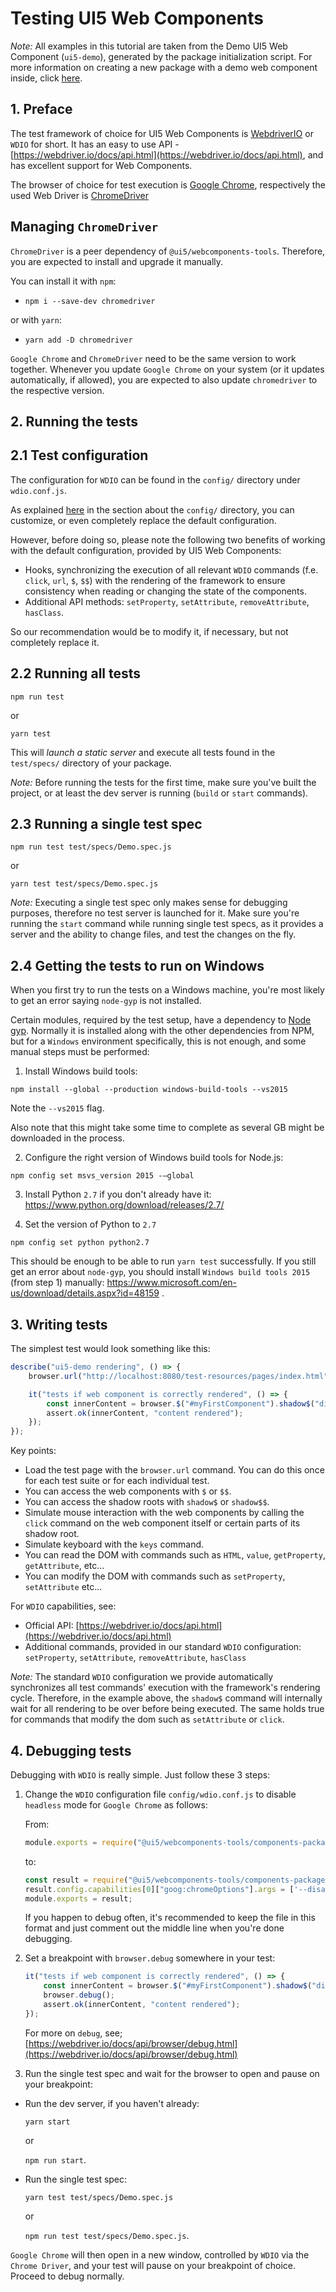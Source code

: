 # Testing UI5 Web Components

*Note:* All examples in this tutorial are taken from the Demo UI5 Web Component (`ui5-demo`), generated by the package initialization script. 
For more information on creating a new package with a demo web component inside, click [here](Creating%20UI5%20Web%20Components%20Packages.md).

## 1. Preface

The test framework of choice for UI5 Web Components is [WebdriverIO](https://webdriver.io/) or `WDIO` for short.
It has an easy to use API - [https://webdriver.io/docs/api.html](https://webdriver.io/docs/api.html), and has excellent support for Web Components.

The browser of choice for test execution is [Google Chrome](https://www.google.com/chrome/), respectively the used Web Driver is [ChromeDriver](https://chromedriver.chromium.org/)  

## Managing `ChromeDriver`

`ChromeDriver` is a peer dependency of `@ui5/webcomponents-tools`. Therefore, you are expected to install and upgrade it manually.

You can install it with `npm`:
 - `npm i --save-dev chromedriver`

or with `yarn`:
 - `yarn add -D chromedriver` 

`Google Chrome` and `ChromeDriver` need to be the same version to work together. Whenever you update `Google Chrome` on
your system (or it updates automatically, if allowed), you are expected to also update `chromedriver` to the respective version.

## 2. Running the tests

## 2.1 Test configuration 

The configuration for `WDIO` can be found in the `config/` directory under `wdio.conf.js`.

As explained [here](Creating%20UI5%20Web%20Components%20Packages.md) in the section about the `config/` directory, you can 
customize, or even completely replace the default configuration.

However, before doing so, please note the following two benefits of working with the default configuration, provided by UI5 Web Components:
 - Hooks, synchronizing the execution of all relevant `WDIO` commands (f.e. `click`, `url`, `$`, `$$`) with the rendering of the framework to 
 ensure consistency when reading or changing the state of the components.
 - Additional API methods: `setProperty`, `setAttribute`, `removeAttribute`, `hasClass`. 

So our recommendation would be to modify it, if necessary, but not completely replace it.

## 2.2 Running all tests

`npm run test`

or

`yarn test`

This will *launch a static server* and execute all tests found in the `test/specs/` directory of your package.

*Note:* Before running the tests for the first time, make sure you've built the project, or at least the dev server is running (`build` or `start` commands).

## 2.3 Running a single test spec

`npm run test test/specs/Demo.spec.js`

or

`yarn test test/specs/Demo.spec.js`

*Note:* Executing a single test spec only makes sense for debugging purposes, therefore no test server is launched for it.
Make sure you're running the `start` command while running single test specs, as it provides a server and the ability to change
files, and test the changes on the fly.

## 2.4 Getting the tests to run on Windows

When you first try to run the tests on a Windows machine, you're most likely to get an error saying `node-gyp` is not installed.

Certain modules, required by the test setup, have a dependency to [Node gyp](https://github.com/nodejs/node-gyp). 
Normally it is installed along with the other dependencies from NPM, but for a `Windows` environment specifically, this is not enough, and
some manual steps must be performed:
 1. Install Windows build tools:
```shell
npm install --global --production windows-build-tools --vs2015
```
Note the `--vs2015` flag.

Also note that this might take some time to complete as several GB might be downloaded in the process.

 2. Configure the right version of Windows build tools for Node.js:
```shell
npm config set msvs_version 2015 -–global
```

 3. Install Python `2.7` if you don't already have it: https://www.python.org/download/releases/2.7/

 4. Set the version of Python to `2.7`
```shell
npm config set python python2.7
```

This should be enough to be able to run `yarn test` successfully. If you still get an error about `node-gyp`,
you should install `Windows build tools 2015` (from step 1) manually: https://www.microsoft.com/en-us/download/details.aspx?id=48159 .

## 3. Writing tests

The simplest test would look something like this:

```js
describe("ui5-demo rendering", () => {
	browser.url("http://localhost:8080/test-resources/pages/index.html");

	it("tests if web component is correctly rendered", () => {
		const innerContent = browser.$("#myFirstComponent").shadow$("div");
		assert.ok(innerContent, "content rendered");
	});
});
``` 

Key points:
   - Load the test page with the `browser.url` command. You can do this once for each test suite or for each individual test.
   - You can access the web components with `$` or `$$`.
   - You can access the shadow roots with `shadow$` or `shadow$$`.
   - Simulate mouse interaction with the web components by calling the `click` command on the web component itself or certain parts of its shadow root.
   - Simulate keyboard with the `keys` command.
   - You can read the DOM with commands such as `HTML`, `value`, `getProperty`, `getAttribute`, etc...
   - You can modify the DOM with commands such as `setProperty`, `setAttribute` etc...

For `WDIO` capabilities, see:
   - Official API: [https://webdriver.io/docs/api.html](https://webdriver.io/docs/api.html)
   - Additional commands, provided in our standard `WDIO` configuration: `setProperty`, `setAttribute`, `removeAttribute`, `hasClass`    

*Note:* The standard `WDIO` configuration we provide automatically synchronizes all test commands' execution with the framework's rendering cycle.
Therefore, in the example above, the `shadow$` command will internally wait for all rendering to be over before being executed. The
same holds true for commands that modify the dom such as `setAttribute` or `click`.

## 4. Debugging tests

Debugging with `WDIO` is really simple. Just follow these 3 steps:

1. Change the `WDIO` configuration file `config/wdio.conf.js` to disable `headless` mode for `Google Chrome` as follows:

	From:
	
	```js
	module.exports = require("@ui5/webcomponents-tools/components-package/wdio.js");
	```
	
	to:

	```js
    const result = require("@ui5/webcomponents-tools/components-package/wdio.js");
    result.config.capabilities[0]["goog:chromeOptions"].args = ['--disable-gpu']; // From: ['--disable-gpu', '--headless']
    module.exports = result;
    ```
    
    If you happen to debug often, it's recommended to keep the file in this format and just comment out the middle line when you're done debugging.

2. Set a breakpoint with `browser.debug` somewhere in your test:

	```js
	it("tests if web component is correctly rendered", () => {
        const innerContent = browser.$("#myFirstComponent").shadow$("div");
        browser.debug();
        assert.ok(innerContent, "content rendered");
    });
	```
	
	For more on `debug`, see; [https://webdriver.io/docs/api/browser/debug.html](https://webdriver.io/docs/api/browser/debug.html)

3. Run the single test spec and wait for the browser to open and pause on your breakpoint:

 - Run the dev server, if you haven't already:
	
	`yarn start` 
	
	or 
	
	`npm run start`.

 - Run the single test spec:
	
	`yarn test test/specs/Demo.spec.js` 
	
	or 
	
	`npm run test test/specs/Demo.spec.js`.
	  
`Google Chrome` will then open in a new window, controlled by `WDIO` via the `Chrome Driver`, and your test will pause on your 
breakpoint of choice. Proceed to debug normally.	 
